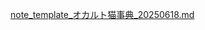 [note_template_オカルト猫事典_20250618.md](https://github.com/user-attachments/files/20790828/note_template_._20250618.md)
